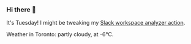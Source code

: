 ### Hi there :wave:

It's Tuesday! I might be tweaking my [Slack workspace analyzer action](https://github.com/bewuethr/slack-analyzer).

Weather in Toronto: partly cloudy, at -6°C.

